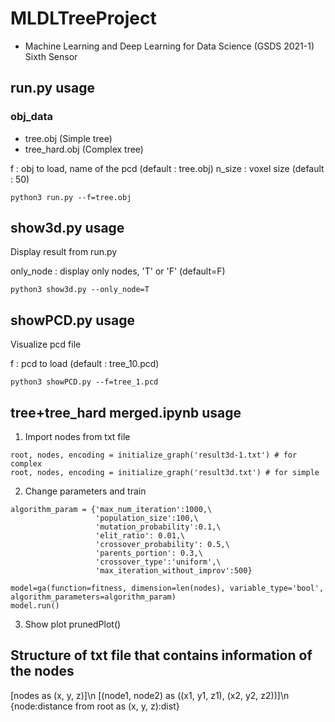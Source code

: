 # MLDLTreeProject

- Machine Learning and Deep Learning for Data Science (GSDS 2021-1) Sixth Sensor

## run.py usage

### obj_data

+ tree.obj (Simple tree)
+ tree_hard.obj (Complex tree)

f : obj to load, name of the pcd (default : tree.obj)
n_size : voxel size (default : 50)

```
python3 run.py --f=tree.obj
```



## show3d.py usage

Display result from run.py

only_node : display only nodes, 'T' or 'F' (default=F)

```
python3 show3d.py --only_node=T
```



## showPCD.py usage

Visualize pcd file

f : pcd to load (default : tree_10.pcd)

```
python3 showPCD.py --f=tree_1.pcd
```

## tree+tree_hard merged.ipynb usage
1. Import nodes from txt file
```
root, nodes, encoding = initialize_graph('result3d-1.txt') # for complex
root, nodes, encoding = initialize_graph('result3d.txt') # for simple
```
2. Change parameters and train
```
algorithm_param = {'max_num_iteration':1000,\
                   'population_size':100,\
                   'mutation_probability':0.1,\
                   'elit_ratio': 0.01,\
                   'crossover_probability': 0.5,\
                   'parents_portion': 0.3,\
                   'crossover_type':'uniform',\
                   'max_iteration_without_improv':500}

model=ga(function=fitness, dimension=len(nodes), variable_type='bool', algorithm_parameters=algorithm_param)
model.run()
```
3. Show plot
prunedPlot()

## Structure of txt file that contains information of the nodes
[nodes as (x, y, z)]\n
[(node1, node2) as ((x1, y1, z1), (x2, y2, z2))]\n
{node:distance from root as (x, y, z):dist}

